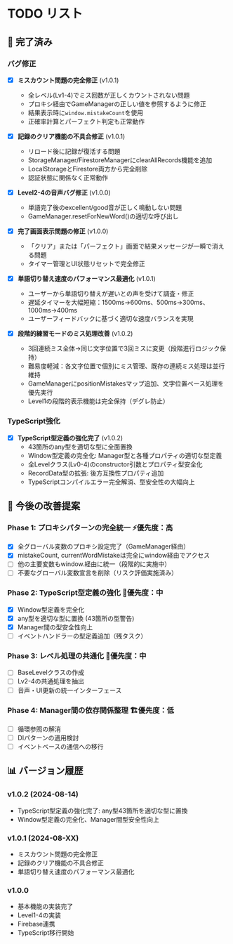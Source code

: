 # TODO リスト

## 🎯 完了済み

### バグ修正
- [x] **ミスカウント問題の完全修正** (v1.0.1)
  - 全レベル(Lv1-4)でミス回数が正しくカウントされない問題
  - プロキシ経由でGameManagerの正しい値を参照するように修正
  - 結果表示時に`window.mistakeCount`を使用
  - 正確率計算とパーフェクト判定も正常動作

- [x] **記録のクリア機能の不具合修正** (v1.0.1)
  - リロード後に記録が復活する問題
  - StorageManager/FirestoreManagerにclearAllRecords機能を追加
  - LocalStorageとFirestore両方から完全削除
  - 認証状態に関係なく正常動作

- [x] **Level2-4の音声バグ修正** (v1.0.0)
  - 単語完了後のexcellent/good音が正しく鳴動しない問題
  - GameManager.resetForNewWord()の適切な呼び出し

- [x] **完了画面表示問題の修正** (v1.0.0)
  - 「クリア」または「パーフェクト」画面で結果メッセージが一瞬で消える問題
  - タイマー管理とUI状態リセットで完全修正

- [x] **単語切り替え速度のパフォーマンス最適化** (v1.0.1)
  - ユーザーから単語切り替えが遅いとの声を受けて調査・修正
  - 遅延タイマーを大幅短縮：1500ms→600ms、500ms→300ms、1000ms→400ms
  - ユーザーフィードバックに基づく適切な速度バランスを実現

- [x] **段階的練習モードのミス処理改善** (v1.0.2)  
  - 3回連続ミス全体→同じ文字位置で3回ミスに変更（段階進行ロジック保持）
  - 難易度軽減：各文字位置で個別にミス管理、既存の連続ミス処理は並行維持
  - GameManagerにpositionMistakesマップ追加、文字位置ベース処理を優先実行
  - Level1の段階的表示機能は完全保持（デグレ防止）

### TypeScript強化
- [x] **TypeScript型定義の強化完了** (v1.0.2)
  - 43箇所のany型を適切な型に全面置換
  - Window型定義の完全化: Manager型と各種プロパティの適切な型定義
  - 全Levelクラス(Lv0-4)のconstructor引数とプロパティ型安全化
  - RecordData型の拡張: 後方互換性プロパティ追加
  - TypeScriptコンパイルエラー完全解消、型安全性の大幅向上

## 🚀 今後の改善提案

### Phase 1: プロキシパターンの完全統一 ⚡優先度：高
- [x] 全グローバル変数のプロキシ設定完了（GameManager経由）
- [x] mistakeCount, currentWordMistakeは完全にwindow経由でアクセス
- [ ] 他の主要変数もwindow.経由に統一（段階的に実施中）
- [ ] 不要なグローバル変数宣言を削除（リスク評価実施済み）

### Phase 2: TypeScript型定義の強化 📝優先度：中
- [x] Window型定義を完全化
- [x] any型を適切な型に置換 (43箇所の型警告)
- [x] Manager間の型安全性向上
- [ ] イベントハンドラーの型定義追加（残タスク）

### Phase 3: レベル処理の共通化 🔄優先度：中
- [ ] BaseLevelクラスの作成
- [ ] Lv2-4の共通処理を抽出
- [ ] 音声・UI更新の統一インターフェース

### Phase 4: Manager間の依存関係整理 🏗️優先度：低
- [ ] 循環参照の解消
- [ ] DIパターンの適用検討
- [ ] イベントベースの通信への移行

## 📊 バージョン履歴

### v1.0.2 (2024-08-14)
- TypeScript型定義の強化完了: any型43箇所を適切な型に置換
- Window型定義の完全化、Manager間型安全性向上

### v1.0.1 (2024-08-XX)
- ミスカウント問題の完全修正
- 記録のクリア機能の不具合修正
- 単語切り替え速度のパフォーマンス最適化

### v1.0.0
- 基本機能の実装完了
- Level1-4の実装
- Firebase連携
- TypeScript移行開始